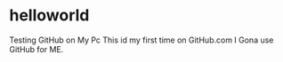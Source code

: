 # helloworld
Testing GitHub on My Pc
This id my first time on GitHub.com 
I Gona use GitHub for ME.
